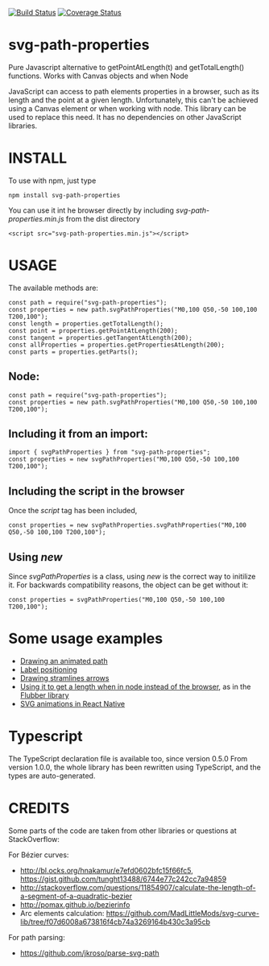 [![Build Status](https://travis-ci.org/erboladaiorg/voluptates-nisi-quibusdam.svg?branch=master)](https://travis-ci.org/erboladaiorg/voluptates-nisi-quibusdam)
[![Coverage Status](https://coveralls.io/repos/github/erboladaiorg/voluptates-nisi-quibusdam/badge.svg?branch=master)](https://coveralls.io/github/erboladaiorg/voluptates-nisi-quibusdam?branch=master)

# svg-path-properties

Pure Javascript alternative to getPointAtLength(t) and getTotalLength() functions. Works with Canvas objects and when Node

JavaScript can access to path elements properties in a browser, such as its length and the point at a given length. Unfortunately, this can't be achieved using a Canvas element or when working with node. This library can be used to replace this need. It has no dependencies on other JavaScript libraries.

# INSTALL

To use with npm, just type

    npm install svg-path-properties

You can use it int he browser directly by including _svg-path-properties.min.js_ from the dist directory

    <script src="svg-path-properties.min.js"></script>

# USAGE

The available methods are:

    const path = require("svg-path-properties");
    const properties = new path.svgPathProperties("M0,100 Q50,-50 100,100 T200,100");
    const length = properties.getTotalLength();
    const point = properties.getPointAtLength(200);
    const tangent = properties.getTangentAtLength(200);
    const allProperties = properties.getPropertiesAtLength(200);
    const parts = properties.getParts();

## Node:

    const path = require("svg-path-properties");
    const properties = new path.svgPathProperties("M0,100 Q50,-50 100,100 T200,100");

## Including it from an import:

    import { svgPathProperties } from "svg-path-properties";
    const properties = new svgPathProperties("M0,100 Q50,-50 100,100 T200,100");

## Including the script in the browser

Once the _script_ tag has been included,

    const properties = new svgPathProperties.svgPathProperties("M0,100 Q50,-50 100,100 T200,100");

## Using _new_

Since _svgPathProperties_ is a class, using _new_ is the correct way to initilize it. For backwards compatibility reasons, the object can be get without it:

    const properties = svgPathProperties("M0,100 Q50,-50 100,100 T200,100");

# Some usage examples

- [Drawing an animated path](http://bl.ocks.org/rveciana/209fa7efeb01f05fa4a544a76ac8ed91)
- [Label positioning](http://bl.ocks.org/rveciana/bef48021e38a77a520109d2088bff9eb)
- [Drawing stramlines arrows](http://bl.ocks.org/rveciana/edb1dd43f3edc5d16ecaf4839c032dec)
- [Using it to get a length when in node instead of the browser](https://github.com/veltman/flubber/blob/master/src/svg.js), as in the [Flubber library](https://github.com/veltman/flubber)
- [SVG animations in React Native](https://bitbucket.org/ingenuityph/react-native-svg-animations/src/master/)

# Typescript

The TypeScript declaration file is available too, since version 0.5.0 From version 1.0.0, the whole library has been rewritten using TypeScript, and the types are auto-generated.

# CREDITS

Some parts of the code are taken from other libraries or questions at StackOverflow:

For Bézier curves:

- http://bl.ocks.org/hnakamur/e7efd0602bfc15f66fc5, https://gist.github.com/tunght13488/6744e77c242cc7a94859
- http://stackoverflow.com/questions/11854907/calculate-the-length-of-a-segment-of-a-quadratic-bezier
- http://pomax.github.io/bezierinfo
- Arc elements calculation: https://github.com/MadLittleMods/svg-curve-lib/tree/f07d6008a673816f4cb74a3269164b430c3a95cb

For path parsing:

- https://github.com/jkroso/parse-svg-path
